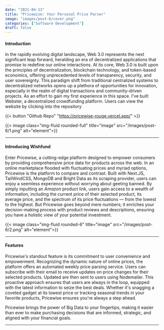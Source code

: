 ```yaml
---
date: "2021-04-13"
title: "Pricewise: Your Personal Price Parser"
image: "images/post-6/cover.png"
categories: ["Software Development"]
draft: false
---
```


#### Introduction

In the rapidly evolving digital landscape, Web 3.0 represents the next significant leap forward, heralding an era of decentralized applications that promise to redefine our online interactions. At its core, Web 3.0 is built upon the principles of decentralization, blockchain technology, and token-based economics, offering unprecedented levels of transparency, security, and user sovereignty. This paradigm shift from traditional centralized systems to decentralized networks opens up a plethora of opportunities for innovation, especially in the realm of digital transactions and community-driven projects. As an effort to gain my first experience in this space. I've built Webster, a decentralized crowdfunding platform. Users can view the website by clicking into the repository

 {{< button "Github Repo" "https://pricewise-rouge.vercel.app/" >}}

 {{< image class="img-fluid rounded-full" title="image" src="/images/post-6/1.png" alt="element">}}

<hr>

 #### Introducing Wishfund

Enter Pricewise, a cutting-edge platform designed to empower consumers by providing comprehensive price data for products across the web. In an online marketplace flooded with fluctuating prices and myriad options, Pricewise is the platform to compare and contrast. Built with Next.JS, TailWindCSS, MongoDB and Bright Data as its scraping provider, users can enjoy a seemless experience without worrying about geeting banned. By simply inputting an *Amazon* product link, users gain access to a wealth of information, including the current price of their selected product, its average price, and the spectrum of its price fluctuations — from the lowest to the highest. But Pricewise goes beyond mere numbers; it enriches your decision-making process with product reviews and descriptions, ensuring you have a holistic view of your potential investment.

{{< image class="img-fluid rounded-6" title="image" src="/images/post-6/2.png" alt="element">}}

<hr>

  #### Features 

Pricewise's standout feature is its commitment to user convenience and empowerment. Recognizing the dynamic nature of online prices, the platform offers an automated weekly price parsing service. Users can subscribe with their email to receive updates on price changes for their selected products. Updated are then sent to users using Nodemailer. This proactive approach ensures that users are always in the loop, equipped with the latest information to seize the best deals. Whether it's snagging a coveted gadget at its lowest price or tracking seasonal trends in your favorite products, Pricewise ensures you're always a step ahead.

Pricewise brings the power of Big Data to your fingertips, making it easier than ever to make purchasing decisions that are informed, strategic, and aligned with your financial goals.
<hr>